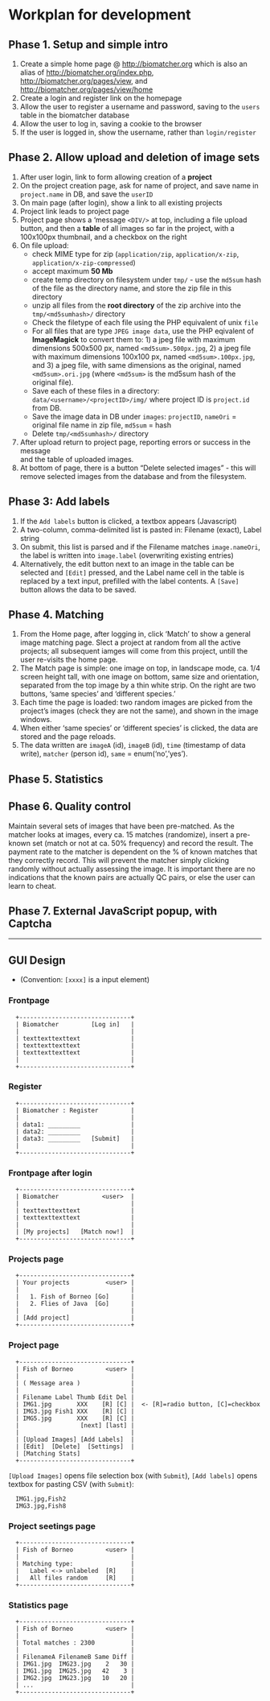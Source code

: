 # Workplan for development

## Phase 1. Setup and simple intro

 1. Create a simple home page @ http://biomatcher.org which is also an
    alias of http://biomatcher.org/index.php, 
    http://biomatcher.org/pages/view, and
    http://biomatcher.org/pages/view/home
 2. Create a login and register link on the homepage
 3. Allow the user to register a username and password, saving to the
    `users` table in the biomatcher database
 4. Allow the user to log in, saving a cookie to the browser
 5. If the user is logged in, show the username, rather than
 `login/register`

## Phase 2. Allow upload and deletion of image sets

 1. After user login, link to form allowing creation of a **project** 
 2. On the project creation page, ask for name of project, and save
    name in `project.name` in DB, and save the `userID` 
 3. On main page (after login), show a link to all existing projects
 4. Project link leads to project page
 5. Project page shows a ‘message `<DIV/>` at top, including a file
    upload button, and then a **table** of all images so far in the
    project, with a 100x100px thumbnail, and a checkbox on the right
 6. On file upload:
    * check MIME type for zip (`application/zip`, `application/x-zip`,
      `application/x-zip-compressed`)
    * accept maximum **50 Mb**
    * create temp directory on filesystem under `tmp/` - use the `md5sum`
      hash of the file as the directory name, and store the zip file
      in this directory
    * unzip all files from the **root directory** of the zip archive
      into the `tmp/<md5sumhash>/` directory
    * Check the filetype of each file using the PHP equivalent of unix
      `file`
    * For all files that are type `JPEG image data`, use the PHP
      eqivalent of **ImageMagick** to convert them to: 1) a jpeg file
      with maximum dimensions 500x500 px, named `<md5sum>.500px.jpg`,
      2) a
      jpeg file with maximum dimensions 100x100 px, named
      `<md5sum>.100px.jpg`,
      and 3) a jpeg file, with same dimensions as the original,
      named `<md5sum>.ori.jpg` (where `<md5sum>` is the
      md5sum hash of the original file).
    * Save each of these files in a directory:
      `data/<username>/<projectID>/img/` where project ID is
      `project.id` from DB.
    * Save the image data in DB under `images`: `projectID`, `nameOri` =
      original file name in zip file, `md5sum` = hash
    * Delete `tmp/<md5sumhash>/` directory
 7. After upload return to project page, reporting errors or success in
    the message <DIV/> and the table of uploaded images.
 8. At bottom of page, there is a button “Delete selected images” -
    this will remove selected images from the database and from the
    filesystem.

## Phase 3: Add labels

 1. If the `Add labels` button is clicked, a textbox appears
    (Javascript)
 2. A two-column, comma-delimited list is pasted in: Filename (exact),
    Label string
 3. On submit, this list is parsed and if the Filename matches
    `image.nameOri`, the label is written into `image.label`
    (overwriting existing entries)
 4. Alternatively, the edit button next to an image in the table can
    be selected and `[Edit]` pressed, and the Label name cell in the
    table is replaced by a text input, prefilled with the label
    contents. A `[Save]` button allows the data to be saved.

## Phase 4. Matching

 1. From the Home page, after logging in, click ‘Match’ to show a
    general image matching page.  Slect a project at random from all
    the active projects; all subsequent iamges will come from this
    project, untill the user re-visits the home page.
 2. The Match page is simple: one image on top, in landscape mode,
    ca. 1/4 screen height tall, with one image on bottom, same size
    and orientation, separated from the top image by a thin white strip.
    On the right are two buttons, ‘same species’ and ‘different
    species.’
 3. Each time the page is loaded: two random images are picked from the
    project’s images (check they are not the same), and shown in the
    image windows.  
 4. When either ‘same species’ or ‘different species’ is clicked, the
    data are stored and the page reloads.
 5. The data written are `imageA` (id), `imageB` (id), `time`
    (timestamp of data write), `matcher` (person id), `same` =
    enum(‘no’,’yes’).

## Phase 5. Statistics

## Phase 6. Quality control

Maintain several sets of images that have been pre-matched.  As the
matcher looks at images, every ca. 15 matches (randomize), insert a
pre-known set (match or not at ca. 50% frequency) and record the
result. The payment rate to the matcher is dependent on the % of known
matches that they correctly record.  This will prevent the matcher
simply clicking randomly without actually assessing the image. It is
important there are no indications that the known pairs are actually
QC pairs, or else the user can learn to cheat.

## Phase 7. External JavaScript popup, with Captcha

----

## GUI Design

 * (Convention: `[xxxx]` is a input element)

### Frontpage

      +-------------------------------+
      | Biomatcher         [Log in]   |
      |                               |
      | texttexttexttext              |
      | texttexttexttext              |
      | texttexttexttext              |
      |                               |
      +-------------------------------+
      
### Register

      +-------------------------------+
      | Biomatcher : Register         |
      |                               |
      | data1: _________              |
      | data2: _________              |
      | data3: _________   [Submit]   |
      |                               |
      +-------------------------------+

### Frontpage after login

      +-------------------------------+
      | Biomatcher            <user>  |
      |                               |
      | texttexttexttext              |
      | texttexttexttext              |
      |                               |
      | [My projects]   [Match now!]  |
      +-------------------------------+

### Projects page

      +-------------------------------+
      | Your projects          <user> |
      |                               |
      |   1. Fish of Borneo [Go]      |
      |   2. Flies of Java  [Go]      |
      |                               |
      | [Add project]                 |
      +-------------------------------+

### Project page

      +-------------------------------+
      | Fish of Borneo         <user> |
      |                               |
      | ( Message area )              |
      |                               |
      | Filename Label Thumb Edit Del |
      | IMG1.jpg       XXX    [R] [C] |  <- [R]=radio button, [C]=checkbox
      | IMG3.jpg Fish1 XXX    [R] [C] |
      | IMG5.jpg       XXX    [R] [C] |
      |                 [next] [last] |
      |                               |
      | [Upload Images] [Add Labels]  |
      | [Edit]  [Delete]  [Settings]  |
      | [Matching Stats]
      +-------------------------------+

`[Upload Images]` opens file selection box (with `Submit`),
`[Add labels]` opens textbox for pasting CSV (with `Submit`): 

      IMG1.jpg,Fish2
      IMG3.jpg,Fish8

### Project seetings page

      +-------------------------------+
      | Fish of Borneo         <user> |
      |                               |
      | Matching type:                |
      |   Label <-> unlabeled  [R]    |
      |   All files random     [R]    |
      +-------------------------------+

### Statistics page

      +-------------------------------+
      | Fish of Borneo         <user> |
      |                               |
      | Total matches : 2300          |
      |                               |
      | FilenameA FilenameB Same Diff |
      | IMG1.jpg  IMG23.jpg    2   30 |
      | IMG1.jpg  IMG25.jpg   42    3 |
      | IMG2.jpg  IMG23.jpg   10   20 |
      | ...                           |
      +-------------------------------+

